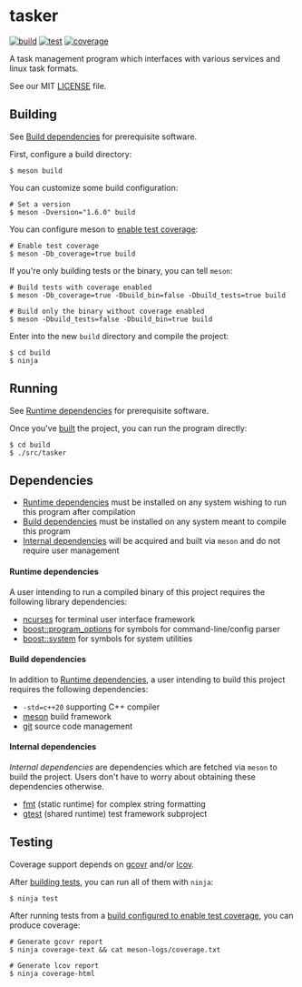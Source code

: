tasker
======

[![build](https://img.shields.io/endpoint?url=https://gist.githubusercontent.com/kevr/98692fb94e55e0667afb58f20b67f3f2/raw/tasker__heads_master_build.json)](https://github.com/kevr/tasker/actions/workflows/build.yaml)
[![test](https://img.shields.io/endpoint?url=https://gist.githubusercontent.com/kevr/98692fb94e55e0667afb58f20b67f3f2/raw/tasker__heads_master_test.json)](https://github.com/kevr/tasker/actions/workflows/test.yaml)
[![coverage](https://img.shields.io/endpoint?url=https://gist.githubusercontent.com/kevr/98692fb94e55e0667afb58f20b67f3f2/raw/tasker__heads_master_coverage.json)](https://github.com/kevr/tasker/actions/workflows/test.yaml)

A task management program which interfaces with various services
and linux task formats.

See our MIT [LICENSE](LICENSE) file.

## Building

See [Build dependencies](#build-dependencies) for prerequisite software.

First, configure a build directory:

    $ meson build

You can customize some build configuration:

    # Set a version
    $ meson -Dversion="1.6.0" build

<span id="test-cov-config">
You can configure meson to <u>enable test coverage</u>:
</span>

    # Enable test coverage
    $ meson -Db_coverage=true build

If you're only building tests or the binary, you can tell `meson`:

    # Build tests with coverage enabled
    $ meson -Db_coverage=true -Dbuild_bin=false -Dbuild_tests=true build

    # Build only the binary without coverage enabled
    $ meson -Dbuild_tests=false -Dbuild_bin=true build

Enter into the new `build` directory and compile the project:

    $ cd build
    $ ninja

## Running

See [Runtime dependencies](#runtime-dependencies) for prerequisite software.

Once you've [built](#building) the project, you can run the
program directly:

    $ cd build
    $ ./src/tasker

## Dependencies

- [Runtime dependencies](#runtime-dependencies) must be installed on any
  system wishing to run this program after compilation
- [Build dependencies](#build-dependencies) must be installed on any
  system meant to compile this program
- [Internal dependencies](#internal-dependencies) will be acquired and built
  via `meson` and do not require user management

#### Runtime dependencies

A user intending to run a compiled binary of this project requires
the following library dependencies:

- [ncurses](https://github.com/mirror/ncurses) for terminal user interface
  framework
- [boost::program_options](https://github.com/boostorg/boost) for symbols for
  command-line/config parser
- [boost::system](https://github.com/boostorg/boost) for symbols for system
utilities

#### Build dependencies

In addition to [Runtime dependencies](#runtime-dependencies), a user
intending to build this project requires the following dependencies:

- `-std=c++20` supporting C++ compiler
- [meson](https://github.com/mesonbuild/meson) build framework
- [git](https://github.com/git/git) source code management

#### Internal dependencies

*Internal dependencies* are dependencies which are fetched via `meson`
to build the project. Users don't have to worry about obtaining these
dependencies otherwise.

- [fmt](https://github.com/fmtlib/fmt) (static runtime) for complex string
  formatting
- [gtest](https://github.com/google/googletest) (shared runtime) test framework
  subproject

## Testing

Coverage support depends on [gcovr](https://github.com/gcovr/gcovr) and/or
[lcov](https://github.com/linux-test-project/lcov).

After [building tests](#building), you can run all of them with `ninja`:

    $ ninja test

After running tests from a
[build configured to enable test coverage](#test-cov-config),
you can produce coverage:

    # Generate gcovr report
    $ ninja coverage-text && cat meson-logs/coverage.txt

    # Generate lcov report
    $ ninja coverage-html
